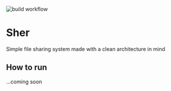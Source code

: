 ![build workflow](https://github.com/SherApp/Sher/actions/workflows/build.yml/badge.svg)
# Sher
Simple file sharing system made with a clean architecture in mind

## How to run
...coming soon
